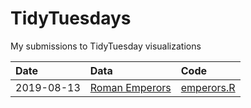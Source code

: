 # TidyTuesdays

My submissions to TidyTuesday visualizations

| Date | Data | Code |
|:----------------------------------------|:----------------------------|:------------------------------------|
|2019-08-13 | [Roman Emperors](https://github.com/rfordatascience/tidytuesday/tree/master/data/2019/2019-08-13) | [emperors.R](20190813_emperors/emperors.R) |
